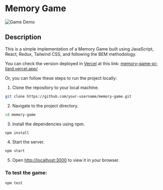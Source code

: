 # Memory Game
![Game Demo](memory.gif)

## Description
This is a simple implementation of a Memory Game built using JavaScript, React, Redux, Tailwind CSS, and following the BEM methodology.

You can check the version deployed in [Vercel](https://vercel.com/) at this link: [memory-game-pi-liard.vercel.app/](https://memory-game-pi-liard.vercel.app/)

Or, you can follow these steps to run the project locally:


1. Clone the repository to your local machine.
```bash
git clone https://github.com/your-username/memory-game.git
```
2. Navigate to the project directory.
```bash
cd memory-game
```
3. Install the dependencies using npm.
```bash
npm install
```
4. Start the server.
```bash
npm start
```
5. Open [http://localhost:3000](http://localhost:3000) to view it in your browser.


### To test the game:
```bash
npm test
```
